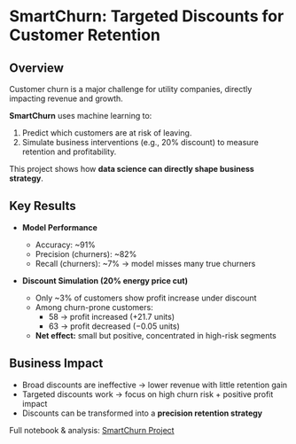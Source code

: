 # SmartChurn: Targeted Discounts for Customer Retention  

## Overview  
Customer churn is a major challenge for utility companies, directly impacting revenue and growth.  

**SmartChurn** uses machine learning to:  
1. Predict which customers are at risk of leaving.  
2. Simulate business interventions (e.g., 20% discount) to measure retention and profitability.  

This project shows how **data science can directly shape business strategy**.  


## Key Results  
- **Model Performance**  
  - Accuracy: ~91%  
  - Precision (churners): ~82%  
  - Recall (churners): ~7% → model misses many true churners  

- **Discount Simulation (20% energy price cut)**  
  - Only ~3% of customers show profit increase under discount  
  - Among churn-prone customers:  
    - 58 → profit increased (+21.7 units)  
    - 63 → profit decreased (−0.05 units)  
  - **Net effect:** small but positive, concentrated in high-risk segments  


## Business Impact  
- Broad discounts are ineffective → lower revenue with little retention gain 
- Targeted discounts work → focus on high churn risk + positive profit impact  
- Discounts can be transformed into a **precision retention strategy**  


Full notebook & analysis: [SmartChurn Project](projects/customer_churn_prediction.html)  
